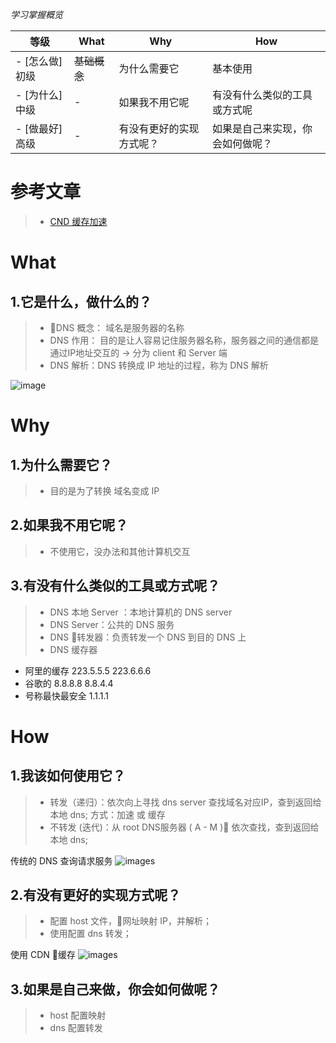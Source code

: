 *学习掌握概览*

等级 | What        | Why                   | How
---|---     | ---                   | ---
- [怎么做] 初级 |~~基础概念~~ | 为什么需要它             | 基本使用
- [为什么] 中级 | -       | 如果我不用它呢           | 有没有什么类似的工具或方式呢
- [做最好] 高级 | -       | 有没有更好的实现方式呢？ | 如果是自己来实现，你会如何做呢？


# 参考文章
> * [CND 缓存加速](https://blog.csdn.net/luoweifu/article/details/51031099)


# What

1.它是什么，做什么的？
---
> * DNS 概念： 域名是服务器的名称
> * DNS 作用： 目的是让人容易记住服务器名称，服务器之间的通信都是通过IP地址交互的 -> 分为 client 和 Server 端  
> * DNS 解析：DNS 转换成 IP 地址的过程，称为 DNS 解析

![image](http://blog.51cto.com/attachment/201203/175333937.jpg)


# Why
1.为什么需要它？ 
---
> *  目的是为了转换 域名变成 IP


2.如果我不用它呢？
---
> * 不使用它，没办法和其他计算机交互

3.有没有什么类似的工具或方式呢？
---
> * DNS 本地 Server ：本地计算机的 DNS server
> * DNS Server：公共的 DNS 服务
> * DNS 转发器：负责转发一个 DNS 到目的 DNS 上
> * DNS 缓存器
- 阿里的缓存 
    223.5.5.5
    223.6.6.6
- 谷歌的
    8.8.8.8
    8.8.4.4
- 号称最快最安全
    1.1.1.1



# How

1.我该如何使用它？
---
> * 转发（递归）：依次向上寻找 dns server 查找域名对应IP，查到返回给 本地 dns;
    方式：加速 或 缓存
> * 不转发 (迭代)：从 root DNS服务器 ( A - M ) 依次查找，查到返回给 本地 dns;

传统的 DNS 查询请求服务
![images](http://sunlogging.com/wp-content/uploads/2016/03/normal.png)

2.有没有更好的实现方式呢？
---
> * 配置 host 文件，网址映射 IP，并解析；
> * 使用配置 dns 转发；

使用 CDN 缓存
![images](http://sunlogging.com/wp-content/uploads/2016/03/cdn.png)

3.如果是自己来做，你会如何做呢？
---
> * host 配置映射
> * dns 配置转发





